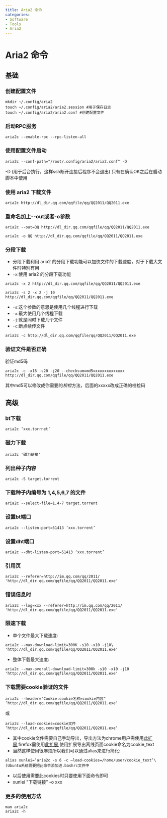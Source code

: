 ```yaml
---
title: Aria2 命令
categories:
- Software
- Tools
- Aria2
---
```

# Aria2 命令

## 基础

### 创建配置文件

```shell
mkdir ~/.config/aria2
touch ~/.config/aria2/aria2.session #用于保存日志
touch ~/.config/aria2/aria2.conf #创建配置文件
```

### 启动RPC服务

```shell
aria2c --enable-rpc --rpc-listen-all
```

### 使用配置文件启动

```shell
aria2c --conf-path="/root/.config/aria2/aria2.conf" -D
```

-D (用于后台执行，这样ssh断开连接后程序不会退出) 只有在确认OK之后在启动脚本中使用

### 使用 aria2 下载文件

 ```shell
 aria2c http://dl_dir.qq.com/qqfile/qq/QQ2011/QQ2011.exe
 ```

### 重命名加上--out或者-o参数

 ```shell
 aria2c --out=QQ http://dl_dir.qq.com/qqfile/qq/QQ2011/QQ2011.exe
 ```

 ```shell
 aria2c -o QQ http://dl_dir.qq.com/qqfile/qq/QQ2011/QQ2011.exe
 ```

### 分段下载

- 分段下载利用 aria2 的分段下载功能可以加快文件的下载速度，对于下载大文件时特别有用
- `-x`:使用 aria2 的分段下载功能

 ```shell
 aria2c -x 2 http://dl_dir.qq.com/qqfile/qq/QQ2011/QQ2011.exe
 ```

 ```shell
 aria2c -s 2 -x 2 -j 10 http://dl_dir.qq.com/qqfile/qq/QQ2011/QQ2011.exe
 ```

- `-s`:这个参数的意思是使用几个线程进行下载
- `-x`:最大使用几个线程下载
- `-j`:就是同时下载几个文件
- `-c`:断点续传文件

 ```shell
 aria2c -c http://dl_dir.qq.com/qqfile/qq/QQ2011/QQ2011.exe
 ```

### 验证文件是否正确

验证md5码

 ```shell
 aria2c -c -x16 -s20 -j20 --checksum=md5=xxxxxxxxxxxxx http://dl_dir.qq.com/qqfile/qq/QQ2011/QQ2011.exe
 ```

其中md5可以修改成你需要的*校检*方法，后面的xxxxx改成正确的校检码

## 高级

### bt下载

 ```shell
 aria2c ‘xxx.torrnet‘
 ```

### 磁力下载

 ```shell
 aria2c '磁力链接'
 ```

### 列出种子内容

 ```shell
 aria2c -S target.torrent
 ```

### 下载种子内编号为 1,4,5,6,7 的文件

 ```shell
 aria2c --select-file=1,4-7 target.torrent
 ```

### 设置bt端口

 ```shell
 aria2c --listen-port=51413 ‘xxx.torrent’
 ```

### 设置dht端口

 ```shell
 aria2c --dht-listen-port=51413 ‘xxx.torrent’
 ```

### 引用页

 ```shell
 aria2c --referer=http://im.qq.com/qq/2011/ 'http://dl_dir.qq.com/qqfile/qq/QQ2011/QQ2011.exe'
 ```

### 错误信息时

 ```shell
 aria2c --log=xxx --referer=http://im.qq.com/qq/2011/ 'http://dl_dir.qq.com/qqfile/qq/QQ2011/QQ2011.exe'
 ```

### 限速下载

- 单个文件最大下载速度:

 ```shell
 aria2c --max-download-limit=300K -s10 -x10 -j10\ 'http://dl_dir.qq.com/qqfile/qq/QQ2011/QQ2011.exe'
 ```

- 整体下载最大速度:

 ```shell
 aria2c --max-overall-download-limit=300k -s10 -x10 -j10 'http://dl_dir.qq.com/qqfile/qq/QQ2011/QQ2011.exe'
 ```

### 下载需要cookie验证的文件

 ```shell
 aria2c --header="Cookie:cookie名称=cookie内容" ‘http://dl_dir.qq.com/qqfile/qq/QQ2011/QQ2011.exe‘
 ```

或

 ```shell
 aria2c --load-cookies=cookie文件 ‘http://dl_dir.qq.com/qqfile/qq/QQ2011/QQ2011.exe‘
 ```

- 其中cookie文件需要自己手动导出，导出方法为chrome用户需使用[此扩展](https://chrome.google.com/extensions/detail/lopabhfecdfhgogdbojmaicoicjekelh?hl=en),firefox需使用[此扩展](https://addons.mozilla.org/en-us/firefox/addon/export-cookies/),使用扩展导出离线页面cookie命名为cookie_text
- 当然这样使用很麻烦所以我们可以通过alias来进行简化:

 ```shell
 alias xunlei=’aria2c -s 6 -c –load-cookies=/home/user/cookie_text’\(Ubuntu系统需要把此命令添加进.bashrc文件中
 ```

- 以后使用需要此cookies时只要使用下面命令即可
- xunlei "下载链接” -o xxx

### 更多的使用方法

 ```shell
 man aria2c
 aria2c -h
 ```